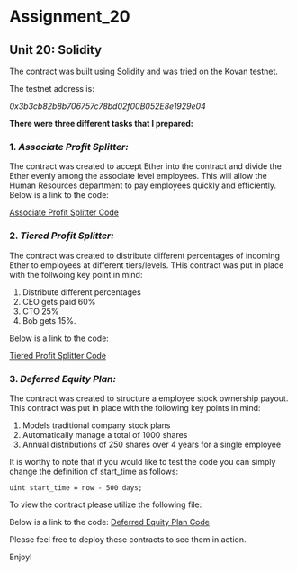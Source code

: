 # Assignment_20
## **Unit 20: Solidity**

The contract was built using Solidity and was tried on the Kovan testnet.

The testnet address is:

 *0x3b3cb82b8b706757c78bd02f00B052E8e1929e04*

[^1]: Please feel free to send any money my way!

**There were three different tasks that I prepared:**

### 1. *Associate Profit Splitter:*

The contract was created to accept Ether into the contract and divide the Ether evenly among the associate level employees. This will allow the Human Resources department to pay employees quickly and efficiently. Below is a link to the code:

[Associate Profit Splitter Code](AssociateProfitSplitter.sol)



### 2. *Tiered Profit Splitter:*

The contract was created to distribute different percentages of incoming Ether to employees at different tiers/levels. THis contract was put in place with the follwoing key point in mind:

1. Distribute different percentages
2. CEO gets paid 60%
3. CTO 25%
4. Bob gets 15%.

 Below is a link to the code:
 
 [Tiered Profit Splitter Code](TieredProfitSplitter.sol)

### 3. *Deferred Equity Plan:*

The contract was created to structure a employee stock ownership payout. This contract was put in place with the following key points in mind:

  1. Models traditional company stock plans
  2. Automatically manage a total of 1000 shares
  3. Annual distributions of 250 shares over 4 years for a single employee

It is worthy to note that if you would like to test the code you can simply change the definition of start_time as follows:
  
  `uint start_time = now - 500 days;`

To view the contract please utilize the following file:  

Below is a link to the code: 
[Deferred Equity Plan Code](DeferredEquityPlan2.sol)
  
Please feel free to deploy these contracts to see them in action.
  
Enjoy!
